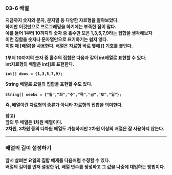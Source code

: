 ### 03-6 배열
<b>지금까지 숫자와 문자, 문자열 등 다양한 자료형을 알아보았다.<br>
하지만 이것만으로 프로그래밍을 하기에는 부족한 점이 많다.<br>
예를 들어 1부터 10까지의 숫자 중 홀수만 모은 1,3,5,7,9라는 집합을 생각해보자<br>
이런 집합을 숫자나 문자열만으로 표기하기는 쉽지 않다.<br>
이럴 때 [배열]을 사용한다. 배열은 자료형 바로 옆에 [] 기호를 붙인다.<br>
<br>
1부터 10까지의 숫자 중 홀수의 집합은 다음과 같이 int배열로 표현할 수 있다. <br>
int자료형의 배열은 int[]로 표현한다.

```
int[] doos = {1,3,5,7,9};
```
String 배열로 요일의 집합을 표현할 수도 있다.
```
String[] weeks = {"월","화","수","목","금","토","일"};
```
즉, 배열이란 자료형의 종류가 아니라 자료형의 집합을 의미한다.

참고)<br>
앞의 두 배열은 1차원 배열이다.<br>
2차원, 3차원 등의 다차원 배열도 가능하지만 2차원 이상의 배열은 잘 사용하지 않는다.

---

### 배열의 길이 설정하기
앞서 살펴본 요일의 집합 예제를 다음처럼 수정할 수 있다.<br>
배열의 길이를 먼저 설정한 뒤, 배열 변수를 생성하고 그 값을 나중에 대입하는 방법이다.
